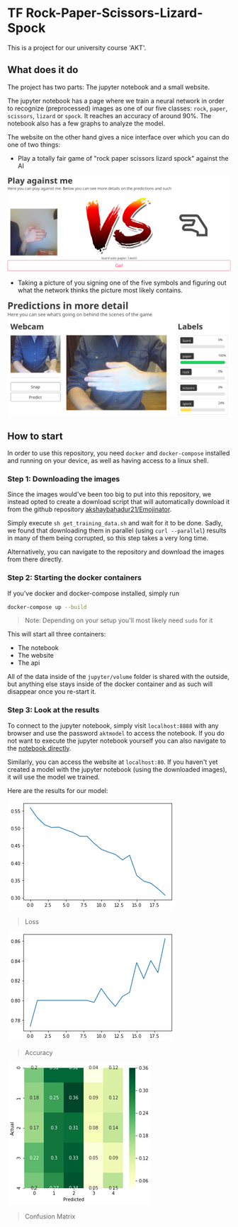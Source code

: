 # TF Rock-Paper-Scissors-Lizard-Spock

This is a project for our university course 'AKT'.

## What does it do

The project has two parts: The jupyter notebook and a small website.

The jupyter notebook has a page where we train a neural network
in order to recognize (preprocessed) images as one of our five
classes: `rock`, `paper`, `scissors`, `lizard` or `spock`.
It reaches an accuracy of around 90%.
The notebook also has a few graphs to analyze the model.

The website on the other hand gives a nice interface over
which you can do one of two things:

- Play a totally fair game of "rock paper scissors lizard
spock" against the AI

![An image of a player loosing against the AI](./doc-images/game.png)

- Taking a picture of you signing one of the five symbols
    and figuring out what the network thinks the picture
    most likely contains.

![An image of the more detailed view](./doc-images/details.png)

## How to start

In order to use this repository, you need `docker` and
`docker-compose` installed and running on your device, as well
as having access to a linux shell.

### Step 1: Downloading the images

Since the images would've been too big to put into this
repository, we instead opted to create a download script that
will automatically download it from the github repository
[akshaybahadur21/Emojinator](https://github.com/akshaybahadur21/Emojinator/tree/master/Rock_Paper_Scissor_Lizard_Spock/RPS_data).

Simply execute `sh get_training_data.sh` and wait for it to be done.
Sadly, we found that downloading them in parallel (using
`curl --parallel`) results in many of them being corrupted, so
this step takes a very long time.

Alternatively, you can navigate to the repository and download the images from
there directly.

### Step 2: Starting the docker containers

If you've docker and docker-compose installed, simply run

```sh
docker-compose up --build
```

> Note: Depending on your setup you'll most likely need `sudo` for it

This will start all three containers:

- The notebook
- The website
- The api

All of the data inside of the `jupyter/volume` folder is shared
with the outside, but anything else stays
inside of the docker container and as such will disappear once
you re-start it.

### Step 3: Look at the results

To connect to the jupyter notebook, simply visit
`localhost:8888` with any browser and use the password
`aktmodel` to access the notebook.
If you do not want to execute the jupyter
notebook yourself you can also navigate to the
[notebook directly](./jupyter/volume/Train.ipynb).

Similarly, you can access the website at `localhost:80`.
If you haven't yet created a model with the jupyter notebook
(using the downloaded images), it will use the model we trained.

Here are the results for our model:

![loss](./doc-images/loss.png)
> Loss

![accuracy](./doc-images/accuracy.png)
> Accuracy

![confusion-matrix](./doc-images/confusion-matrix.png)
> Confusion Matrix
